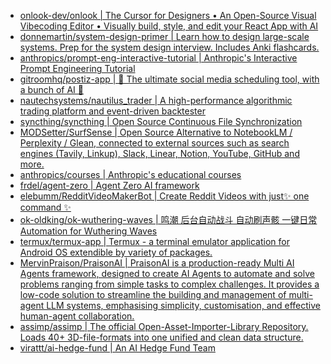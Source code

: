 + [onlook-dev/onlook | The Cursor for Designers • An Open-Source Visual Vibecoding Editor • Visually build, style, and edit your React App with AI](https://github.com//onlook-dev/onlook)
+ [donnemartin/system-design-primer | Learn how to design large-scale systems. Prep for the system design interview. Includes Anki flashcards.](https://github.com//donnemartin/system-design-primer)
+ [anthropics/prompt-eng-interactive-tutorial | Anthropic's Interactive Prompt Engineering Tutorial](https://github.com//anthropics/prompt-eng-interactive-tutorial)
+ [gitroomhq/postiz-app | 📨 The ultimate social media scheduling tool, with a bunch of AI 🤖](https://github.com//gitroomhq/postiz-app)
+ [nautechsystems/nautilus_trader | A high-performance algorithmic trading platform and event-driven backtester](https://github.com//nautechsystems/nautilus_trader)
+ [syncthing/syncthing | Open Source Continuous File Synchronization](https://github.com//syncthing/syncthing)
+ [MODSetter/SurfSense | Open Source Alternative to NotebookLM / Perplexity / Glean, connected to external sources such as search engines (Tavily, Linkup), Slack, Linear, Notion, YouTube, GitHub and more.](https://github.com//MODSetter/SurfSense)
+ [anthropics/courses | Anthropic's educational courses](https://github.com//anthropics/courses)
+ [frdel/agent-zero | Agent Zero AI framework](https://github.com//frdel/agent-zero)
+ [elebumm/RedditVideoMakerBot | Create Reddit Videos with just✨ one command ✨](https://github.com//elebumm/RedditVideoMakerBot)
+ [ok-oldking/ok-wuthering-waves | 鸣潮 后台自动战斗 自动刷声骸 一键日常 Automation for Wuthering Waves](https://github.com//ok-oldking/ok-wuthering-waves)
+ [termux/termux-app | Termux - a terminal emulator application for Android OS extendible by variety of packages.](https://github.com//termux/termux-app)
+ [MervinPraison/PraisonAI | PraisonAI is a production-ready Multi AI Agents framework, designed to create AI Agents to automate and solve problems ranging from simple tasks to complex challenges. It provides a low-code solution to streamline the building and management of multi-agent LLM systems, emphasising simplicity, customisation, and effective human-agent collaboration.](https://github.com//MervinPraison/PraisonAI)
+ [assimp/assimp | The official Open-Asset-Importer-Library Repository. Loads 40+ 3D-file-formats into one unified and clean data structure.](https://github.com//assimp/assimp)
+ [virattt/ai-hedge-fund | An AI Hedge Fund Team](https://github.com//virattt/ai-hedge-fund)
